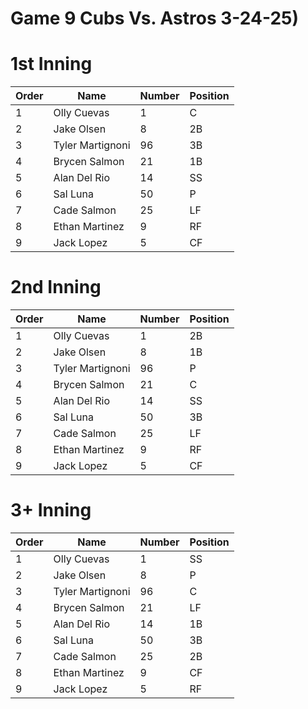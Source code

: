 # Game 9 Cubs Vs. Astros 3-24-25)


# 1st Inning

| Order | Name | Number | Position |
| --- | --- | --- | --- |
| 1   | Olly Cuevas | 1   | C  |
| 2   | Jake Olsen | 8   | 2B  |
| 3   | Tyler Martignoni | 96  | 3B  |
| 4   | Brycen Salmon | 21  | 1B   |
| 5   | Alan Del Rio | 14  | SS  |
| 6   | Sal Luna | 50  |   P  |
| 7   | Cade Salmon | 25  | LF  |
| 8   | Ethan Martinez | 9   | RF |
| 9   | Jack Lopez | 5   |  CF   |

# 2nd Inning

| Order | Name | Number | Position |
| --- | --- | --- | --- |
| 1   | Olly Cuevas | 1   | 2B |
| 2   | Jake Olsen | 8   | 1B |
| 3   | Tyler Martignoni | 96  | P  |
| 4   | Brycen Salmon | 21  | C   |
| 5   | Alan Del Rio | 14  | SS  |
| 6   | Sal Luna | 50  |   3B  |
| 7   | Cade Salmon | 25  | LF  |
| 8   | Ethan Martinez | 9   | RF |
| 9   | Jack Lopez | 5   |  CF   |

# 3+ Inning

| Order | Name | Number | Position |
| --- | --- | --- | --- |
| 1   | Olly Cuevas | 1   | SS  |
| 2   | Jake Olsen | 8   | P  |
| 3   | Tyler Martignoni | 96  | C |
| 4   | Brycen Salmon | 21  | LF   |
| 5   | Alan Del Rio | 14  | 1B  |
| 6   | Sal Luna | 50  |   3B  |
| 7   | Cade Salmon | 25  | 2B  |
| 8   | Ethan Martinez | 9   | CF |
| 9   | Jack Lopez | 5   |  RF   |